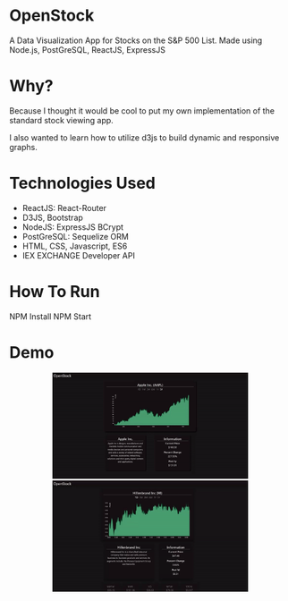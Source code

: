 # OpenStock
A Data Visualization App for Stocks on the S&P 500 List.
Made using Node.js, PostGreSQL, ReactJS, ExpressJS
# Why?
Because I thought it would be cool to put my own implementation of the standard stock viewing app.

I also wanted to learn how to utilize d3js to build dynamic and responsive graphs.
# Technologies Used
* ReactJS: React-Router
* D3JS, Bootstrap
* NodeJS: ExpressJS BCrypt
* PostGreSQL: Sequelize ORM
* HTML, CSS, Javascript, ES6
* IEX EXCHANGE Developer API
# How To Run
NPM Install
NPM Start
# Demo 
<p align="center">
  <img src="./public/demo-ui.gif" width="350"/>
  <img src="./public/demo-peers.gif" width="350"/>
</p>

